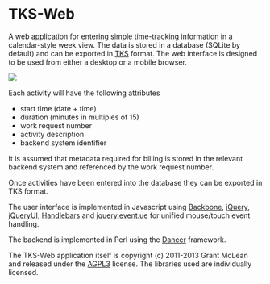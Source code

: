 TKS-Web
=======

A web application for entering simple time-tracking information in a
calendar-style week view.  The data is stored in a database (SQLite by default)
and can be exported in [TKS](https://github.com/shoptime/tks) format.  The
web interface is designed to be used from either a desktop or a mobile
browser.

[<img src="https://github.com/grantm/tksweb/raw/master/screenshots/tks-web-screenshot-small.png">](https://github.com/grantm/tksweb/raw/master/screenshots/tks-web-screenshot.png)

Each activity will have the following attributes

 * start time (date + time)
 * duration (minutes in multiples of 15)
 * work request number
 * activity description
 * backend system identifier

It is assumed that metadata required for billing is stored in the relevant
backend system and referenced by the work request number.

Once activities have been entered into the database they can be exported in
TKS format.

The user interface is implemented in Javascript using
[Backbone](http://backbonejs.org/), [jQuery](http://jquery.com/),
[jQueryUI](http://jqueryui.com/), [Handlebars](http://handlebarsjs.com/) and
[jquery.event.ue](https://github.com/mmikowski/jquery.event.ue) for unified
mouse/touch event handling.

The backend is implemented in Perl using the
[Dancer](http://www.perldancer.org/) framework.

The TKS-Web application itself is copyright (c) 2011-2013 Grant McLean and
released under the [AGPL3](http://opensource.org/licenses/AGPL-3.0) license.
The libraries used are individually licensed.

